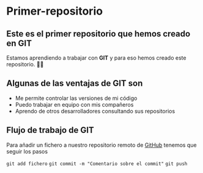 # Primer-repositorio

## Este es el primer repositorio que hemos creado en GIT
Estamos aprendiendo a trabajar con **GIT** y para eso hemos creado este repositorio. :student: 

## Algunas de las ventajas de GIT son
 - Me permite controlar las versiones de mi código
 - Puedo trabajar en equipo con mis compañeros
 - Aprendo de otros desarrolladores consultando sus repositorios

 ## Flujo de trabajo de GIT
 Para añadir un fichero a nuestro repositorio remoto de [GitHub](https://github.com/) tenemos que seguir los pasos

```git add fichero```
```git commit -m "Comentario sobre el commit"```
```git push```
